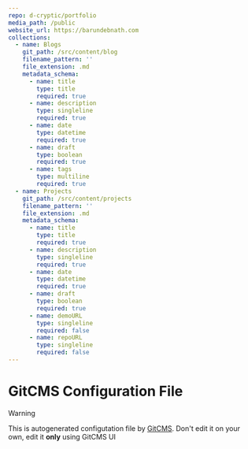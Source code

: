```yaml
---
repo: d-cryptic/portfolio
media_path: /public
website_url: https://barundebnath.com
collections:
  - name: Blogs
    git_path: /src/content/blog
    filename_pattern: ''
    file_extension: .md
    metadata_schema:
      - name: title
        type: title
        required: true
      - name: description
        type: singleline
        required: true
      - name: date
        type: datetime
        required: true
      - name: draft
        type: boolean
        required: true
      - name: tags
        type: multiline
        required: true
  - name: Projects
    git_path: /src/content/projects
    filename_pattern: ''
    file_extension: .md
    metadata_schema:
      - name: title
        type: title
        required: true
      - name: description
        type: singleline
        required: true
      - name: date
        type: datetime
        required: true
      - name: draft
        type: boolean
        required: true
      - name: demoURL
        type: singleline
        required: false
      - name: repoURL
        type: singleline
        required: false
---
```

# GitCMS Configuration File
> [!WARNING]
> This is autogenerated configutation file by [GitCMS](https://gitcms.blog). Don't edit it on your own, edit it **only** using GitCMS UI
